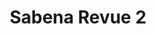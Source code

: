 ---
ref: sol-321-0005
title: ["Sabena Revue 2"]
author_name: ["Serge Creuz"]
publisher: ["unknown publisher"]
year: "y1977"
origin: ["Belgium"]
formats: ["magazine"]
disciplines: ["graphic-design"]
tags:
layout: artifact
status: ["scan"]
published: false
int_published: false
image_count:
date_added: 2023-06-16
batch:
---